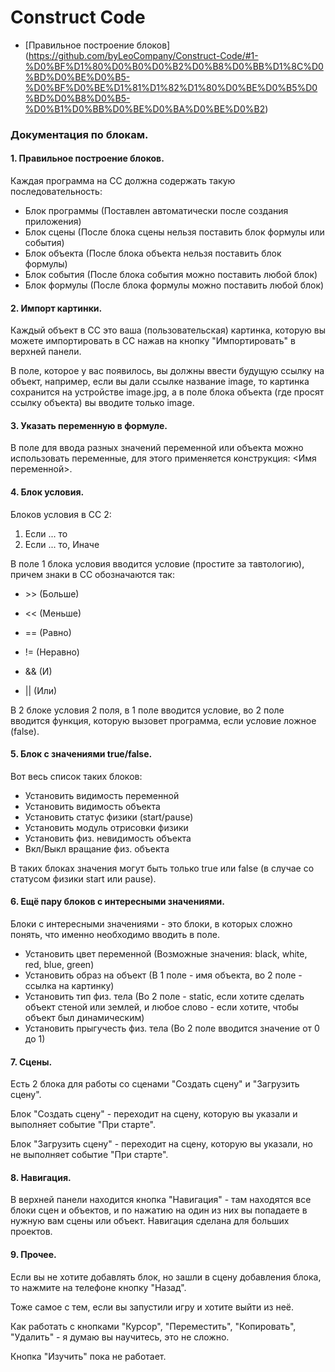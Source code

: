 # Construct Code

* [Правильное построение блоков] (https://github.com/byLeoCompany/Construct-Code/#1-%D0%BF%D1%80%D0%B0%D0%B2%D0%B8%D0%BB%D1%8C%D0%BD%D0%BE%D0%B5-%D0%BF%D0%BE%D1%81%D1%82%D1%80%D0%BE%D0%B5%D0%BD%D0%B8%D0%B5-%D0%B1%D0%BB%D0%BE%D0%BA%D0%BE%D0%B2)

### Документация по блокам.

#### 1. Правильное построение блоков.

Каждая программа на CC должна содержать такую последовательность:

* Блок программы (Поставлен автоматически после создания приложения)
* Блок сцены (После блока сцены нельзя поставить блок формулы или события)
* Блок объекта (После блока объекта нельзя поставить блок формулы)
* Блок события (После блока события можно поставить любой блок)
* Блок формулы (После блока формулы можно поставить любой блок)

#### 2. Импорт картинки.

Каждый объект в СС это ваша (пользовательская) картинка, которую вы можете импортировать в СС нажав на кнопку "Импортировать" в верхней панели.

В поле, которое у вас появилось, вы должны ввести будущую ссылку на объект, например, если вы дали ссылке название image, то картинка сохранится на устройстве image.jpg, а в поле блока объекта (где просят ссылку объекта) вы вводите только image.

#### 3. Указать переменную в формуле.

В поле для ввода разных значений переменной или объекта можно использовать переменные, для этого применяется конструкция: <Имя переменной>.

#### 4. Блок условия.

Блоков условия в СС 2:

1) Если ... то
2) Если ... то, Иначе 

В поле 1 блока условия вводится условие (простите за тавтологию), причем знаки в СС обозначаются так:

* <p> >> (Больше) <p>
* <p> << (Меньше) <p>
* <p> == (Равно) <p>
* <p> != (Неравно) <p>
* <p> && (И) <p>
* <p> || (Или) <p>
  
В 2 блоке условия 2 поля, в 1 поле вводится условие, во 2 поле вводится функция, которую вызовет программа, если условие ложное (false).

#### 5. Блок с значениями true/false.

Вот весь список таких блоков: 

* Установить видимость переменной 
* Установить видимость объекта
* Установить статус физики (start/pause)
* Установить модуль отрисовки физики
* Установить физ. невидимость объекта
* Вкл/Выкл вращание физ. объекта

В таких блоках значения могут быть только true или false (в случае со статусом физики start или pause).

#### 6. Ещё пару блоков с интересными значениями.

Блоки с интересными значениями - это блоки, в которых сложно понять, что именно необходимо вводить в поле.

* Установить цвет переменной (Возможные значения: black, white, red, blue, green)
* Установить образ на объект (В 1 поле - имя объекта, во 2 поле - ссылка на картинку)
* Установить тип физ. тела (Во 2 поле - static, если хотите сделать объект стеной или землей, и любое слово - если хотите, чтобы объект был динамическим)
* Установить прыгучесть физ. тела (Во 2 поле вводится значение от 0 до 1)

#### 7. Сцены.

Есть 2 блока для работы со сценами "Создать сцену" и "Загрузить сцену".

Блок "Создать сцену" - переходит на сцену, которую вы указали и выполняет событие "При старте".

Блок "Загрузить сцену" - переходит на сцену, которую вы указали, но не выполняет событие "При старте".

#### 8. Навигация.

В верхней панели находится кнопка "Навигация" - там находятся все блоки сцен и объектов, и по нажатию на один из них вы попадаете в нужную вам сцены или объект. Навигация сделана для больших проектов.

#### 9. Прочее.

Если вы не хотите добавлять блок, но зашли в сцену добавления блока, то нажмите на телефоне кнопку "Назад".

Тоже самое с тем, если вы запустили игру и хотите выйти из неё.

Как работать с кнопками "Курсор", "Переместить", "Копировать", "Удалить" - я думаю вы научитесь, это не сложно.

Кнопка "Изучить" пока не работает.








